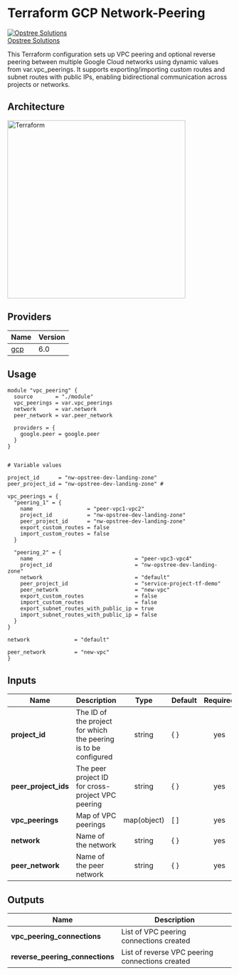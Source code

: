# Terraform GCP Network-Peering

[![Opstree Solutions][opstree_avatar]][opstree_homepage]<br/>[Opstree Solutions][opstree_homepage] 

  [opstree_homepage]: https://opstree.github.io/
  [opstree_avatar]: https://img.cloudposse.com/150x150/https://github.com/opstree.png

This Terraform configuration sets up VPC peering and optional reverse peering between multiple Google Cloud networks using dynamic values from var.vpc_peerings. It supports exporting/importing custom routes and subnet routes with public IPs, enabling bidirectional communication across projects or networks.

## Architecture

<img width="400" length="500" alt="Terraform" src="https://github.com/user-attachments/assets/a7fe1c50-c9ea-4edd-a80f-c6f9c16767b5">


## Providers

| Name                                              | Version  |
|---------------------------------------------------|----------|
| <a name="provider_gcp"></a> [gcp](#provider\_gcp) | 6.0   |

## Usage

```hcl
module "vpc_peering" {
  source       = "./module"
  vpc_peerings = var.vpc_peerings
  network      = var.network
  peer_network = var.peer_network

  providers = {
    google.peer = google.peer
  }
}


# Variable values

project_id      = "nw-opstree-dev-landing-zone"
peer_project_id = "nw-opstree-dev-landing-zone" #

vpc_peerings = {
  "peering_1" = {
    name                 = "peer-vpc1-vpc2"
    project_id           = "nw-opstree-dev-landing-zone"
    peer_project_id      = "nw-opstree-dev-landing-zone"
    export_custom_routes = false
    import_custom_routes = false
  }

  "peering_2" = {
    name                                = "peer-vpc3-vpc4"
    project_id                          = "nw-opstree-dev-landing-zone"
    network                             = "default"
    peer_project_id                     = "service-project-tf-demo" 
    peer_network                        = "new-vpc"
    export_custom_routes                = false
    import_custom_routes                = false
    export_subnet_routes_with_public_ip = true
    import_subnet_routes_with_public_ip = false
  }
}

network              = "default"

peer_network         = "new-vpc"
}

```

## Inputs

| Name | Description | Type | Default | Required | 
|------|-------------|:----:|---------|:--------:|
|**project_id**| The ID of the project for which the peering is to be configured | string |{ } | yes| 
|**peer_project_ids**| The peer project ID for cross-project VPC peering | string | { } | yes | 
|**vpc_peerings**| Map of VPC peerings | map(object) | [ ] |yes| 
| **network** | Name of the network | string | { } | yes |
| **peer_network** | Name of the peer network | string | { } | yes |
 

## Outputs
| Name | Description |
|------|-------------|
|**vpc_peering_connections**| List of VPC peering connections created| 
|**reverse_peering_connections**| List of reverse VPC peering connections created|                                           
